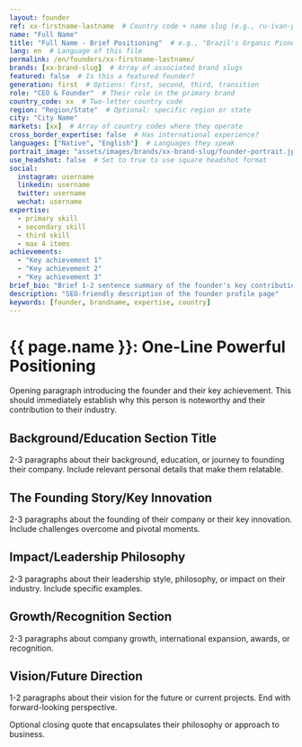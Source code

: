 ```yaml
---
layout: founder
ref: xx-firstname-lastname  # Country code + name slug (e.g., ru-ivan-petrov)
name: "Full Name"
title: "Full Name - Brief Positioning"  # e.g., "Brazil's Organic Pioneer"
lang: en  # Language of this file
permalink: /en/founders/xx-firstname-lastname/
brands: [xx-brand-slug]  # Array of associated brand slugs
featured: false  # Is this a featured founder?
generation: first  # Options: first, second, third, transition
role: "CEO & Founder"  # Their role in the primary brand
country_code: xx  # Two-letter country code
region: "Region/State"  # Optional: specific region or state
city: "City Name"
markets: [xx]  # Array of country codes where they operate
cross_border_expertise: false  # Has international experience?
languages: ["Native", "English"]  # Languages they speak
portrait_image: "assets/images/brands/xx-brand-slug/founder-portrait.jpg"
use_headshot: false  # Set to true to use square headshot format
social:
  instagram: username
  linkedin: username
  twitter: username
  wechat: username
expertise:
  - primary skill
  - secondary skill
  - third skill
  - max 4 items
achievements:
  - "Key achievement 1"
  - "Key achievement 2"
  - "Key achievement 3"
brief_bio: "Brief 1-2 sentence summary of the founder's key contribution or unique positioning. Keep under 120 characters for card display."
description: "SEO-friendly description of the founder profile page"
keywords: [founder, brandname, expertise, country]
---
```


# {{ page.name }}: One-Line Powerful Positioning

Opening paragraph introducing the founder and their key achievement. This should immediately establish why this person is noteworthy and their contribution to their industry.

## Background/Education Section Title

2-3 paragraphs about their background, education, or journey to founding their company. Include relevant personal details that make them relatable.

## The Founding Story/Key Innovation

2-3 paragraphs about the founding of their company or their key innovation. Include challenges overcome and pivotal moments.

## Impact/Leadership Philosophy

2-3 paragraphs about their leadership style, philosophy, or impact on their industry. Include specific examples.

## Growth/Recognition Section

2-3 paragraphs about company growth, international expansion, awards, or recognition.

## Vision/Future Direction

1-2 paragraphs about their vision for the future or current projects. End with forward-looking perspective.

Optional closing quote that encapsulates their philosophy or approach to business.
